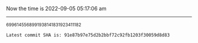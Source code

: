 Now the time is 2022-09-05 05:17:06 am

---

<small>6996145568991938141831923411182</small>

```txt
Latest commit SHA is: 91e87b97e75d2b2bbf72c92fb1203f30059d8d83
```
